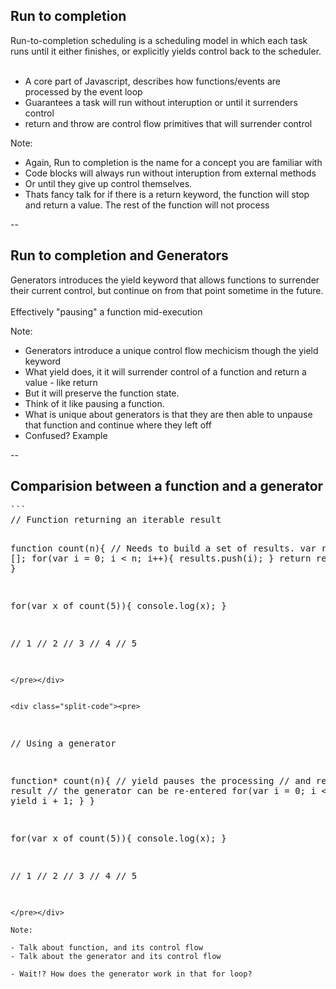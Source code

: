 ## Run to completion

Run-to-completion scheduling is a scheduling model in which each task runs until it either finishes, or explicitly yields control back to the scheduler.
<br><br>

* A core part of Javascript, describes how functions/events are processed by the event loop
* Guarantees a task will run without interuption or until it surrenders control
* return and throw are control flow primitives that will surrender control

Note:

- Again, Run to completion is the name for a concept you are familiar with
- Code blocks will always run without interuption from external methods
- Or until they give up control themselves.
- Thats fancy talk for if there is a return keyword, the function will stop and return a value. The rest of the function will not process 

--

## Run to completion and Generators

Generators introduces the yield keyword that allows functions to surrender their current control, but continue on from that point sometime in the future.
<br><br>
Effectively "pausing" a function mid-execution

Note:

- Generators introduce a unique control flow mechicism though the yield keyword
- What yield does, it it will surrender control of a function and return a value - like return
- But it will preserve the function state.
- Think of it like pausing a function.
- What is unique about generators is that they are then able to unpause that function and continue where they left off
- Confused? Example

--

## Comparision between a function and a generator

<div class="split-code"><pre>
```
// Function returning an iterable result

function count(n){
 // Needs to build a set of results.
 var results = [];
 for(var i = 0; i < n; i++){
    results.push(i);
 }
 return results;
}

for(var x of count(5)){
  console.log(x);
}

// 1
// 2 
// 3
// 4
// 5
```
</pre></div>


<div class="split-code"><pre>
```
// Using a generator

function* count(n){
  // yield pauses the processing
  // and returns a result
  // the generator can be re-entered
  for(var i = 0; i < n; i++){
    yield i + 1;
  }
}

for(var x of count(5)){
  console.log(x);
}

// 1
// 2 
// 3
// 4
// 5
```
</pre></div>

Note:

- Talk about function, and its control flow
- Talk about the generator and its control flow

- Wait!? How does the generator work in that for loop?
